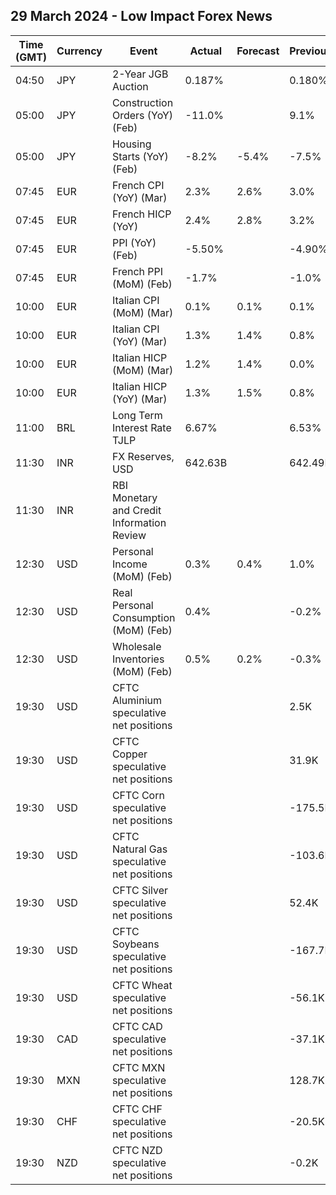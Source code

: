 ## 29 March 2024 - Low Impact Forex News

| Time (GMT) | Currency | Event | Actual | Forecast | Previous |
|------|----------|-------|--------|----------|----------|
| 04:50 | JPY | 2-Year JGB Auction | 0.187% |  | 0.180% |
| 05:00 | JPY | Construction Orders (YoY) (Feb) | -11.0% |  | 9.1% |
| 05:00 | JPY | Housing Starts (YoY) (Feb) | -8.2% | -5.4% | -7.5% |
| 07:45 | EUR | French CPI (YoY) (Mar) | 2.3% | 2.6% | 3.0% |
| 07:45 | EUR | French HICP (YoY) | 2.4% | 2.8% | 3.2% |
| 07:45 | EUR | PPI (YoY) (Feb) | -5.50% |  | -4.90% |
| 07:45 | EUR | French PPI (MoM) (Feb) | -1.7% |  | -1.0% |
| 10:00 | EUR | Italian CPI (MoM) (Mar) | 0.1% | 0.1% | 0.1% |
| 10:00 | EUR | Italian CPI (YoY) (Mar) | 1.3% | 1.4% | 0.8% |
| 10:00 | EUR | Italian HICP (MoM) (Mar) | 1.2% | 1.4% | 0.0% |
| 10:00 | EUR | Italian HICP (YoY) (Mar) | 1.3% | 1.5% | 0.8% |
| 11:00 | BRL | Long Term Interest Rate TJLP | 6.67% |  | 6.53% |
| 11:30 | INR | FX Reserves, USD | 642.63B |  | 642.49B |
| 11:30 | INR | RBI Monetary and Credit Information Review |  |  |  |
| 12:30 | USD | Personal Income (MoM) (Feb) | 0.3% | 0.4% | 1.0% |
| 12:30 | USD | Real Personal Consumption (MoM) (Feb) | 0.4% |  | -0.2% |
| 12:30 | USD | Wholesale Inventories (MoM) (Feb) | 0.5% | 0.2% | -0.3% |
| 19:30 | USD | CFTC Aluminium speculative net positions |  |  | 2.5K |
| 19:30 | USD | CFTC Copper speculative net positions |  |  | 31.9K |
| 19:30 | USD | CFTC Corn speculative net positions |  |  | -175.5K |
| 19:30 | USD | CFTC Natural Gas speculative net positions |  |  | -103.6K |
| 19:30 | USD | CFTC Silver speculative net positions |  |  | 52.4K |
| 19:30 | USD | CFTC Soybeans speculative net positions |  |  | -167.7K |
| 19:30 | USD | CFTC Wheat speculative net positions |  |  | -56.1K |
| 19:30 | CAD | CFTC CAD speculative net positions |  |  | -37.1K |
| 19:30 | MXN | CFTC MXN speculative net positions |  |  | 128.7K |
| 19:30 | CHF | CFTC CHF speculative net positions |  |  | -20.5K |
| 19:30 | NZD | CFTC NZD speculative net positions |  |  | -0.2K |
